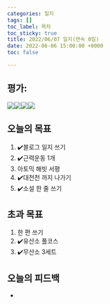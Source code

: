 ```yaml
---
categories: 일지
tags: []
toc_label: 목차
toc_sticky: true
title: 2022/06/07 일지(연속 0일)
date: 2022-06-06 15:00:00 +0000
toc: false

---
```

## 평가:

![](/blog/assets/images/s_rank.webp)![](/blog/assets/images/a_rank.webp)![](/blog/assets/images/b_rank.webp)![](/blog/assets/images/c_rank.webp)

## 오늘의 목표

1. :heavy_check_mark:블로그 일지 쓰기
2. :heavy_check_mark:근력운동 1개
3. 아토믹 해빗 서평
4. :heavy_check_mark:대천천 까지 나가기
5. :heavy_check_mark:소설 한 줄 쓰기

## 초과 목표

1. 한 편 쓰기
2. :heavy_check_mark:유산소 풀코스
3. :heavy_check_mark:무산소 3세트

## 오늘의 피드백

* 